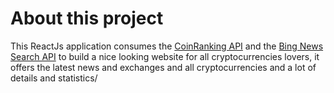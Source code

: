 # About this project

This ReactJs application consumes the [CoinRanking API](https://rapidapi.com/Coinranking/api/coinranking1?utm_source=youtube.com%2FJavaScriptMastery&utm_medium=DevRel&utm_campaign=DevRel) and the [Bing News Search API](https://rapidapi.com/microsoft-azure-org-microsoft-cognitive-services/api/bing-news-search1?utm_source=youtube.com%2FJavaScriptMastery&utm_medium=DevRel&utm_campaign=DevRel) to build a nice looking website for all cryptocurrencies lovers, it offers the latest news and exchanges and all cryptocurrencies and a lot of details and statistics/
